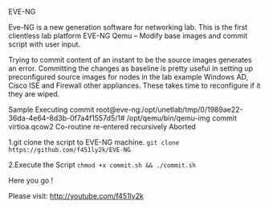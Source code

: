 EVE-NG

Eve-NG is a new generation software for networking lab. This is the first clientless lab platform
EVE-NG Qemu – Modify base images and commit script with user input.

Trying to commit content of an instant to be the source images generates an error. Committing the changes as baseline is pretty useful in setting up preconfigured source images for nodes in the lab example Windows AD, Cisco ISE and Firewall other appliances. These takes time to reconfigure if it they are wiped.

Sample Executing commit root@eve-ng:/opt/unetlab/tmp/0/1989ae22-36da-4e64-8d3b-0f7a4f1557d5/1# /opt/qemu/bin/qemu-img commit virtioa.qcow2 Co-routine re-entered recursively Aborted

1.git clone the script to EVE-NG machine.
`git clone https://github.com/f451ly2k/EVE-NG`

2.Execute the Script
`chmod +x commit.sh && ./commit.sh`

Here you go !

Please visit: http://youtube.com/f451ly2k
